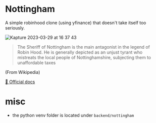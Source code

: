 # Nottingham

A simple robinhood clone (using yfinance) that doesn't take itself too seriously.

![Kapture 2023-03-29 at 16 37 43](https://user-images.githubusercontent.com/10789158/228691383-5038da03-9762-451c-b4d5-9a6bdfb707fd.gif)


> The Sheriff of Nottingham is the main antagonist in the legend of Robin Hood. He is generally depicted as an unjust tyrant who mistreats the local people of Nottinghamshire, subjecting them to unaffordable taxes

(From Wikipedia)

[📝 Official docs](https://aki-internal.notion.site/Nottingham-a-SellScaleHood-Clone-150ceafb24e4463fb784be22e9a27f57)

# misc
* the python venv folder is located under `backend/nottingham`
